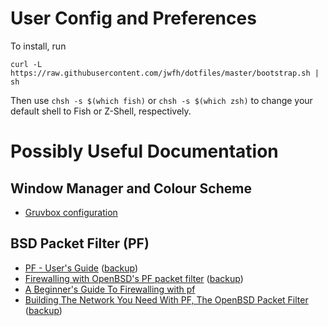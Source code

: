 # User Config and Preferences

To install, run 

    curl -L https://raw.githubusercontent.com/jwfh/dotfiles/master/bootstrap.sh | sh

Then use `chsh -s $(which fish)` or `chsh -s $(which zsh)` to change your default shell to Fish or Z-Shell, respectively.

# Possibly Useful Documentation

## Window Manager and Colour Scheme

* [Gruvbox configuration](https://github.com/morhetz/gruvbox/wiki/Configuration#ggruvbox_contrast_dark)

## BSD Packet Filter (PF)

* [PF - User's Guide](https://www.openbsd.org/faq/pf/index.html) ([backup](doc/pf/guide/index.html))
* [Firewalling with OpenBSD's PF packet filter](https://home.nuug.no/~peter/pf/en/index.html) ([backup](doc/pf/peter/index.html))
* [A Beginner's Guide To Firewalling with pf](http://srobb.net/pf.html)
* [Building The Network You Need With PF, The OpenBSD Packet Filter](https://home.nuug.no/~peter/pf/newest/) ([backup](doc/pf/build-bsdcan/index.html))


